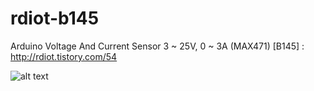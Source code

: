 # rdiot-b145
Arduino Voltage And Current Sensor 3 ~ 25V, 0 ~ 3A (MAX471) [B145] : http://rdiot.tistory.com/54

![alt text](http://cfile2.uf.tistory.com/image/21437A4A57CE3881292DB1)
